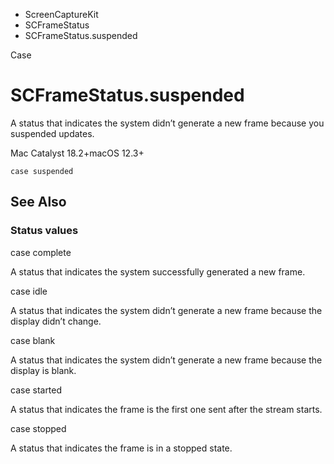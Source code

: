 

- ScreenCaptureKit
- SCFrameStatus
-  SCFrameStatus.suspended 

Case

# SCFrameStatus.suspended

A status that indicates the system didn’t generate a new frame because you suspended updates.

Mac Catalyst 18.2+macOS 12.3+

``` source
case suspended
```

## See Also

### Status values

case complete

A status that indicates the system successfully generated a new frame.

case idle

A status that indicates the system didn’t generate a new frame because the display didn’t change.

case blank

A status that indicates the system didn’t generate a new frame because the display is blank.

case started

A status that indicates the frame is the first one sent after the stream starts.

case stopped

A status that indicates the frame is in a stopped state.

